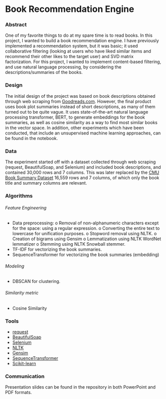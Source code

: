 # Book Recommendation Engine


### Abstract

One of my favorite things to do at my spare time is to read books. In this project, I wanted to build a book recommendation engine. I have previously implemented a recommendation system, but it was basic; it used collaborative filtering (looking at users who have liked similar items and recommend their other likes to the target user) and SVD matrix factorization. For this project, I wanted to implement content-based filtering, and use natural language processing, by considering the descriptions/summaries of the books.


### Design

The initial design of the project was based on book descriptions obtained through web scraping from [Goodreads.com]. However, the final product uses book plot summaries instead of short descriptions, as many of them turned out to be quite vague. It uses state-of-the-art natural language processing transformer, BERT, to generate embeddings for the book summaries, as well as cosine similarity as a way to find most similar books in the vector space. In addition, other experiments which have been conducted, that include an unsupervised machine learning approaches, can be found in the notebook.


### Data

The experiment started off with a dataset collected through web scraping (request, BeautifulSoap, and Selenium) and included book descriptions, and contained 30,000 rows and 7 columns. This was later replaced by the [CMU Book Summary Dataset] 16,559 rows and 7 columns, of which only the book title and summary columns are relevant.


### Algorithms

###### Feature Engineering
-	Data preprocessing:
o	Removal of non-alphanumeric characters except for the space: using a regular expression.
o	Converting the entire text to lowercase for unification purposes.
o	Stopword removal using NLTK.
o	Creation of bigrams using Gensim
o	Lemmatization using NLTK WordNet lemmatizer
o	Stemming using NLTK Snowball stemmer.
-	TF-IDF for vectorizing the book summaries.
-	SequenceTransformer for vectorizing the book summaries (embedding)

###### Modeling
-	DBSCAN for clustering.

###### Similarity metric
-	Cosine Similarity

### Tools
-	[request]
-	[BeautifulSoap]
-	[Selenium]
-	[NLTK]
-	[Gensim]
-	[SequenceTransformer]
-	[Scikit-learn]

### Communication
Presentation slides can be found in the repository in both PowerPoint and PDF formats. 



[CMU Book Summary Dataset]: https://www.cs.cmu.edu/~dbamman/booksummaries.html

[SequenceTransformer]: https://www.sbert.net

[request]: https://docs.python-requests.org/en/latest/
[BeautifulSoap]: https://beautiful-soup-4.readthedocs.io/en/latest/
[Selenium]: https://selenium-python.readthedocs.io
[NLTK]: http://www.nltk.org
[Gensim]: https://radimrehurek.com/gensim/
[Scikit-learn]: https://scikit-learn.org/stable/
[Goodreads.com]: https://www.goodreads.com